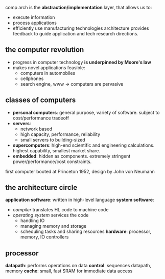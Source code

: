 comp arch is the **abstraction/implementation** layer, that allows us to:
- execute information
- process applications
- efficiently use manufacturing technologies
architecture provides feedback to guide application and tech research directions.
## the computer revolution
- progress in computer technology **is underpinned by Moore's law**
- makes novel applications feasible:
	- computers in automobiles
	- cellphones
	- search engine, www
$\to$ computers are pervasive
## classes of computers
- **personal computers**: general purpose, variety of software. subject to cost/performance tradeoff
- **servers**: 
	- network based
	- high capacity, performance, reliability
	- small servers to building-sized
- **supercomputers**: high-end scientific and engineering calculations. highest capability, smallest market share.
- **embedded**: hidden as components. extremely stringent power/performance/cost constraints.

first computer booted at Princeton 1952, design by John von Neumann
## the architecture circle
**application software**: written in high-level language
**system software**:
- *compiler* translates HL code to machine code
- *operating system* services the code
	- handling IO
	- managing memory and storage
	- scheduling tasks and sharing resources
**hardware**: processor, memory, IO controllers
## processor
**datapath**: performs operations on data
**control**: sequences datapath, memory
**cache**: small, fast SRAM for immediate data access

